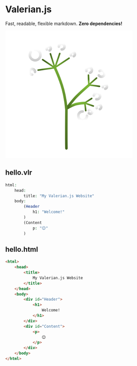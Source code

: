 # Valerian.js
Fast, readable, flexible markdown.
<b>Zero dependencies!</b> 

<img src="./logo.svg" width="400">

## hello.vlr
```php
html:
    head:
        title: "My Valerian.js Website"
    body:
        (Header
            h1: "Welcome!"
        )
        (Content
            p: "😊"
        )
```

## hello.html
```html
<html>
	<head>
		<title>
			My Valerian.js Website
		</title>
	</head>
	<body>
		<div id="Header">
			<h1>
				Welcome!
			</h1>
		</div>
		<div id="Content">
			<p>
				😊
			</p>
		</div>
	</body>
</html>
```